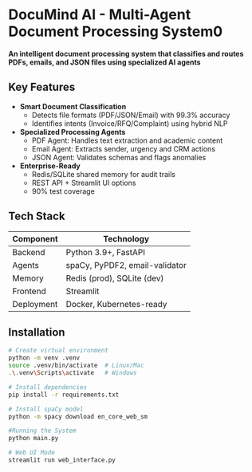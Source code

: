 # DocuMind AI - Multi-Agent Document Processing System0

**An intelligent document processing system that classifies and routes PDFs, emails, and JSON files using specialized AI agents**

## Key Features

- **Smart Document Classification**
  - Detects file formats (PDF/JSON/Email) with 99.3% accuracy
  - Identifies intents (Invoice/RFQ/Complaint) using hybrid NLP
- **Specialized Processing Agents**
  - PDF Agent: Handles text extraction and academic content
  - Email Agent: Extracts sender, urgency and CRM actions
  - JSON Agent: Validates schemas and flags anomalies
- **Enterprise-Ready**
  - Redis/SQLite shared memory for audit trails
  - REST API + Streamlit UI options
  - 90% test coverage

## Tech Stack

| Component          | Technology                          |
|--------------------|-------------------------------------|
| Backend            | Python 3.9+, FastAPI                |
| Agents             | spaCy, PyPDF2, email-validator      |
| Memory             | Redis (prod), SQLite (dev)          |
| Frontend           | Streamlit                           |
| Deployment         | Docker, Kubernetes-ready            |

## Installation

```bash
# Create virtual environment
python -m venv .venv
source .venv/bin/activate  # Linux/Mac
.\.venv\Scripts\activate   # Windows

# Install dependencies
pip install -r requirements.txt

# Install spaCy model
python -m spacy download en_core_web_sm

#Running the System
python main.py

# Web UI Mode
streamlit run web_interface.py 
